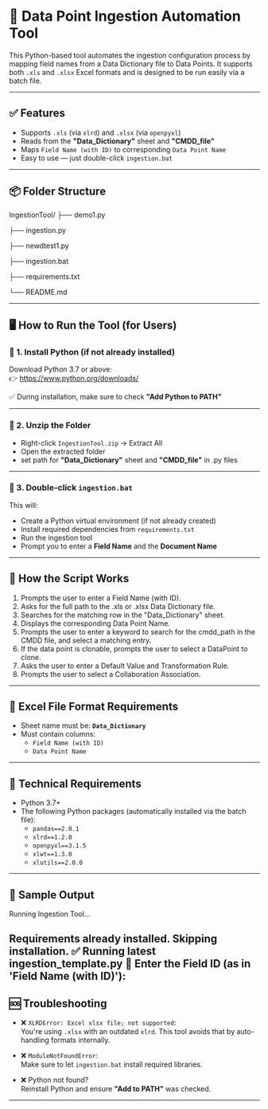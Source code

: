 # 📄 Data Point Ingestion Automation Tool

This Python-based tool automates the ingestion configuration process by mapping field names from a Data Dictionary file to Data Points. It supports both `.xls` and `.xlsx` Excel formats and is designed to be run easily via a batch file.

---

## ✅ Features

- Supports `.xls` (via `xlrd`) and `.xlsx` (via `openpyxl`)
- Reads from the **"Data_Dictionary"** sheet and **"CMDD_file"**
- Maps `Field Name (with ID)` to corresponding `Data Point Name`
- Easy to use — just double-click `ingestion.bat`

---

## 📦 Folder Structure
IngestionTool/
├── demo1.py

├── ingestion.py

├── newdtest1.py

├── ingestion.bat

├── requirements.txt

└── README.md

---

## 🖥️ How to Run the Tool (for Users)

### 🔹 1. **Install Python (if not already installed)**
Download Python 3.7 or above:  
👉 https://www.python.org/downloads/

✅ During installation, make sure to check **"Add Python to PATH"**

---

### 🔹 2. **Unzip the Folder**

- Right-click `IngestionTool.zip` → Extract All
- Open the extracted folder
- set path for **"Data_Dictionary"** sheet and **"CMDD_file"** in .py files

---

### 🔹 3. **Double-click `ingestion.bat`**

This will:
- Create a Python virtual environment (if not already created)
- Install required dependencies from `requirements.txt`
- Run the ingestion tool
- Prompt you to enter a **Field Name** and the **Document Name**

---

## 📝 How the Script Works

1. Prompts the user to enter a Field Name (with ID).
2. Asks for the full path to the .xls or .xlsx Data Dictionary file.
3. Searches for the matching row in the "Data_Dictionary" sheet.
4. Displays the corresponding Data Point Name.
5. Prompts the user to enter a keyword to search for the cmdd_path in the CMDD file, and select a matching entry.
6. If the data point is clonable, prompts the user to select a DataPoint to clone.
7. Asks the user to enter a Default Value and Transformation Rule.
8. Prompts the user to select a Collaboration Association.

---

## 📄 Excel File Format Requirements

- Sheet name must be: **`Data_Dictionary`**
- Must contain columns:
  - `Field Name (with ID)`
  - `Data Point Name`

---

## 🧠 Technical Requirements

- Python 3.7+
- The following Python packages (automatically installed via the batch file):
  - `pandas==2.0.1`
  - `xlrd==1.2.0`
  - `openpyxl==3.1.5`
  - `xlwt==1.3.0`
  - `xlutils==2.0.0`

---

## 💬 Sample Output

  Running Ingestion Tool...

Requirements already installed. Skipping installation.
✅ Running latest ingestion_template.py
🔹 Enter the Field ID (as in 'Field Name (with ID)'):
---

## 🆘 Troubleshooting

- ❌ `XLRDError: Excel xlsx file; not supported`:  
  You're using `.xlsx` with an outdated `xlrd`. This tool avoids that by auto-handling formats internally.
  
- ❌ `ModuleNotFoundError`:  
  Make sure to let `ingestion.bat` install required libraries.

- ❌ Python not found?  
  Reinstall Python and ensure **"Add to PATH"** was checked.

---
